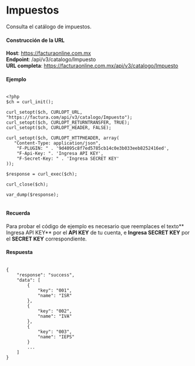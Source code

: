 
# Impuestos

Consulta el catálogo de impuestos.

#### Construcción de la URL

**Host**: https://facturaonline.com.mx  
**Endpoint**:  /api/v3/catalogo/Impuesto  
**URL completa**:  https://facturaonline.com.mx/api/v3/catalogo/Impuesto  


#### Ejemplo

```

<?php
$ch = curl_init();

curl_setopt($ch, CURLOPT_URL, "https://factura.com/api/v3/catalogo/Impuesto");
curl_setopt($ch, CURLOPT_RETURNTRANSFER, TRUE);
curl_setopt($ch, CURLOPT_HEADER, FALSE);

curl_setopt($ch, CURLOPT_HTTPHEADER, array(
   "Content-Type: application/json",
    "F-PLUGIN: " . '9d4095c8f7ed5785cb14c0e3b033eeb8252416ed',
    "F-Api-Key: ". 'Ingresa API KEY',
    "F-Secret-Key: " . 'Ingresa SECRET KEY'
));

$response = curl_exec($ch);

curl_close($ch);

var_dump($response);


```


#### Recuerda

Para probar el código de ejemplo es necesario que reemplaces el texto** Ingresa API KEY** por el **API KEY** de tu cuenta, e **Ingresa SECRET KEY** por el **SECRET KEY** correspondiente.


#### Respuesta

```

{
    "response": "success",
    "data": [
        {
            "key": "001",
            "name": "ISR"
        },
        {
            "key": "002",
            "name": "IVA"
        },
        {
            "key": "003",
            "name": "IEPS"
        }
        ...
    ]
}

```
